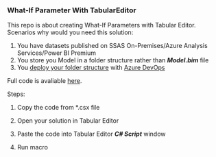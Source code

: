 ### What-If Parameter With TabularEditor

This repo is about creating What-If Parameters with Tabular Editor. 
Scenarios why would you need this solution:

1. You have datasets published on SSAS On-Premises/Azure Analysis Services/Power BI Premium
2. You store you Model in a folder structure rather than ***Model.bim*** file
3. You [deploy your folder structure](https://www.youtube.com/watch?v=fzZgXe3MjhI) with [Azure DevOps](https://azure.microsoft.com/en-us/products/devops)

Full code is avaliable [here](./What_If_Parameter_With_TabularEditor.csx).


Steps:
1. Copy the code from *.csx file

2. Open your solution in Tabular Editor


3. Paste the code into Tabular Editor ***C# Script*** window

4. Run macro




